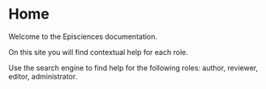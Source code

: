# Home

   Welcome to the Episciences documentation.
   
   On this site you will find contextual help for each role.

   Use the search engine to find help for the following roles: author, reviewer, editor, administrator.
